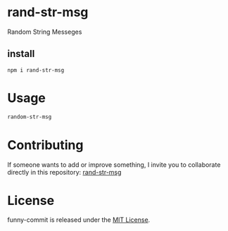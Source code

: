 # rand-str-msg
Random String Messeges


## install

```npm
npm i rand-str-msg
```
# Usage 

```bash
random-str-msg
```

# Contributing

If someone wants to add or improve something, I invite you to collaborate directly in this repository: [rand-str-msg](https://github.com/jasnled/rand-str-msg)

# License

funny-commit is released under the [MIT License](https://opensource.org/licenses/MIT).